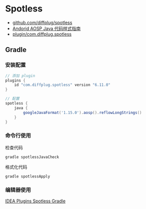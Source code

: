 # Spotless

- [github.com/diffplug/spotless](https://github.com/diffplug/spotless)
- [Andorid AOSP Java 代码样式指南](https://source.android.com/docs/setup/contribute/code-style?hl=zh-cn)
- [plugin/com.diffplug.spotless](https://plugins.gradle.org/plugin/com.diffplug.spotless)

## Gradle

### 安装配置

```groovy title="build.gradle"
// 添加 plugin
plugins {
    id "com.diffplug.spotless" version "6.11.0"
}

// 配置
spotless {
    java {
        googleJavaFormat('1.15.0').aosp().reflowLongStrings()
    }
}
```

### 命令行使用

检查代码

```shell
gradle spotlessJavaCheck
```

格式化代码

```shell
gradle spotlessApply
```

### 编辑器使用

[IDEA Plugins Spotless Gradle](https://plugins.jetbrains.com/plugin/18321-spotless-gradle)
